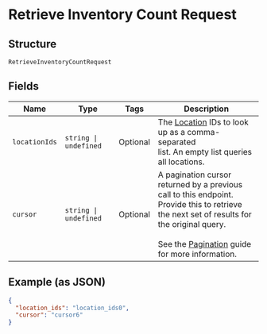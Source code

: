 
# Retrieve Inventory Count Request

## Structure

`RetrieveInventoryCountRequest`

## Fields

| Name | Type | Tags | Description |
|  --- | --- | --- | --- |
| `locationIds` | `string \| undefined` | Optional | The [Location](../../doc/models/location.md) IDs to look up as a comma-separated<br>list. An empty list queries all locations. |
| `cursor` | `string \| undefined` | Optional | A pagination cursor returned by a previous call to this endpoint.<br>Provide this to retrieve the next set of results for the original query.<br><br>See the [Pagination](https://developer.squareup.com/docs/working-with-apis/pagination) guide for more information. |

## Example (as JSON)

```json
{
  "location_ids": "location_ids0",
  "cursor": "cursor6"
}
```

